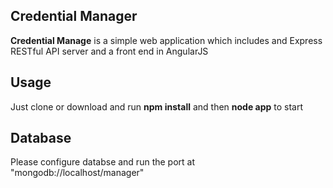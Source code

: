 ## Credential Manager ##

**Credential Manage** is a simple web application which includes and Express RESTful API server and a front end in AngularJS

## Usage ##
Just clone or download and run **npm install** and then **node app** to start

## Database ##
Please configure databse and run the port at "mongodb://localhost/manager"